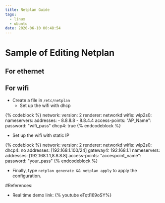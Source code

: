 ```yaml
---
title: Netplan Guide
tags:
  - linux
  - ubuntu
date: 2020-06-10 00:48:54
---
```

# Sample of Editing Netplan

## For ethernet
## For wifi
- Create a file in `/etc/netplan`
  - Set up the wifi with dhcp

{% codeblock %}
network:
  version: 2
  renderer: networkd
  wifis:
    wlp2s0:
      nameservers:
        addresses: 
          - 8.8.8.8
          - 8.8.4.4
      access-points:
        "AP_Name":
          password: "wifi_pass"
      dhcp4: true 
{% endcodeblock %}

- Set up the wifi with static IP 

{% codeblock %}
network:
  version: 2
  renderer: networkd
  wifis:
    wlp2s0:
      dhcp4: no
 					addresses: [192.168.1.100/24]
  				gateway4: 192.168.1.1
	 				nameservers:
								addresses: [192.168.1.1,8.8.8.8]
					 access-points:
	 						"accespoint_name":
											password: "your_pass"
{% endcodeblock %}

- Finally, type `netplan generate && netplan apply` to apply the configuration.

#References:
- Real time demo link: 
{% youtube eTqtl169oSY%}

